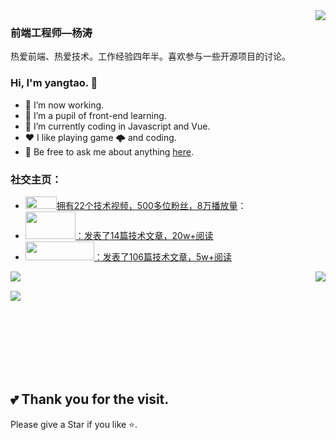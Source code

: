 <img align="right" src="https://count.getloli.com/get/@:Minori-ty?theme=rule34">

### 前端工程师—杨涛

热爱前端、热爱技术。工作经验四年半。喜欢参与一些开源项目的讨论。

### Hi, I'm yangtao. 👋

- 🔭 I’m now working.
- 🌱 I’m a pupil of front-end learning.
- 🤔 I’m currently coding in Javascript and Vue.
- ❤️ I like playing game 🌩 and coding.
- 💬 Be free to ask me about anything [here](https://github.com/yangtao5201314/my-blog/issues/new).  

### **社交主页：**

- <a href="https://space.bilibili.com/560080179"><code><img src="http://n.sinaimg.cn/sinakd2020519s/88/w600h288/20200519/0492-itvqcca2822585.png" height="20" width="50"/></code>拥有22个技术视频，500多位粉丝，8万播放量</a>：
- <a href="https://blog.csdn.net/qq_48652579?spm=1000.2115.3001.5343"><code><img height="44" width="80" style="background-size: 100% 100%;" src="https://img-home.csdnimg.cn/images/20201124032511.png"></code>：发表了14篇技术文章，20w+阅读</a>
- <a href="https://developer.aliyun.com/profile/expert/n5cbl6lpfvc2a"><code><img height="30" width="110" src="https://img.alicdn.com/tfs/TB13DzOjXP7gK0jSZFjXXc5aXXa-212-48.png"></code>：发表了106篇技术文章，5w+阅读</a>


  
<img align="left" src="https://github-readme-stats.vercel.app/api?username=alanHzw&show_icons=true&hide_border=true">
<img align="right" src="https://github-readme-stats.vercel.app/api/top-langs/?username=alanHzw&hide_border=true">   
<br>  

  
  
![](https://activity-graph.herokuapp.com/graph?username=alanhzw&theme=github)

<br>  
<br>  <br>  <br>  
  <br>    <br>  


##  💕 Thank you for the visit.

Please give a Star if you like ⭐.

